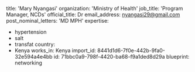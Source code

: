 title: 'Mary Nyangasi'
organization: 'Ministry of Health'
job_title: 'Program Manager, NCDs'
official_title: Dr
email_address: nyangasi29@gmail.com
post_nominal_letters: 'MD MPH'
expertise:
  - hypertension
  - salt
  - transfat
country:
  - Kenya
works_in: Kenya
import_id: 8441d1d6-7f0e-442b-9fa0-32e594a4e4bb
id: 71bbc0a9-798f-4420-ba68-f9a1ded8d29a
blueprint: networking

